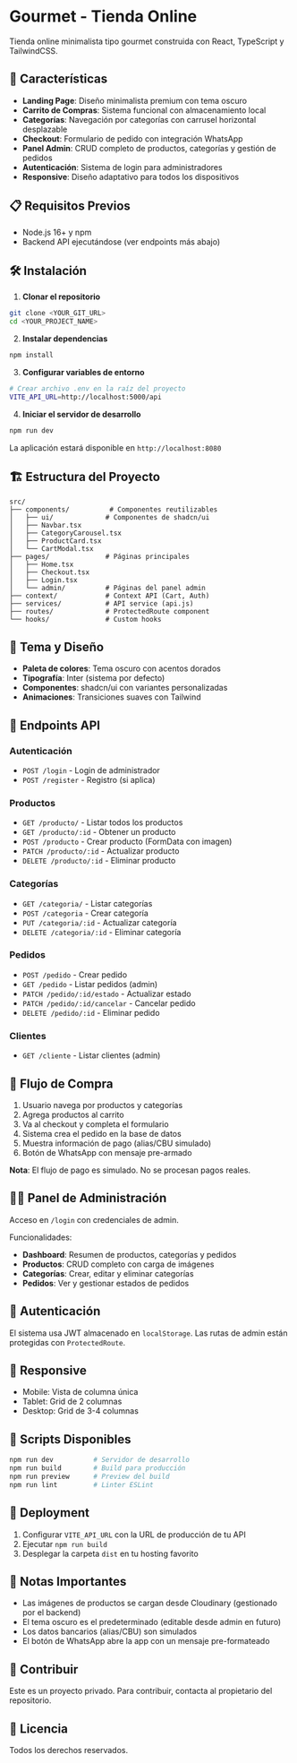 # Gourmet - Tienda Online

Tienda online minimalista tipo gourmet construida con React, TypeScript y TailwindCSS.

## 🚀 Características

- **Landing Page**: Diseño minimalista premium con tema oscuro
- **Carrito de Compras**: Sistema funcional con almacenamiento local
- **Categorías**: Navegación por categorías con carrusel horizontal desplazable
- **Checkout**: Formulario de pedido con integración WhatsApp
- **Panel Admin**: CRUD completo de productos, categorías y gestión de pedidos
- **Autenticación**: Sistema de login para administradores
- **Responsive**: Diseño adaptativo para todos los dispositivos

## 📋 Requisitos Previos

- Node.js 16+ y npm
- Backend API ejecutándose (ver endpoints más abajo)

## 🛠️ Instalación

1. **Clonar el repositorio**
```bash
git clone <YOUR_GIT_URL>
cd <YOUR_PROJECT_NAME>
```

2. **Instalar dependencias**
```bash
npm install
```

3. **Configurar variables de entorno**
```bash
# Crear archivo .env en la raíz del proyecto
VITE_API_URL=http://localhost:5000/api
```

4. **Iniciar el servidor de desarrollo**
```bash
npm run dev
```

La aplicación estará disponible en `http://localhost:8080`

## 🏗️ Estructura del Proyecto

```
src/
├── components/          # Componentes reutilizables
│   ├── ui/             # Componentes de shadcn/ui
│   ├── Navbar.tsx
│   ├── CategoryCarousel.tsx
│   ├── ProductCard.tsx
│   └── CartModal.tsx
├── pages/              # Páginas principales
│   ├── Home.tsx
│   ├── Checkout.tsx
│   ├── Login.tsx
│   └── admin/          # Páginas del panel admin
├── context/            # Context API (Cart, Auth)
├── services/           # API service (api.js)
├── routes/             # ProtectedRoute component
└── hooks/              # Custom hooks
```

## 🎨 Tema y Diseño

- **Paleta de colores**: Tema oscuro con acentos dorados
- **Tipografía**: Inter (sistema por defecto)
- **Componentes**: shadcn/ui con variantes personalizadas
- **Animaciones**: Transiciones suaves con Tailwind

## 🔌 Endpoints API

### Autenticación
- `POST /login` - Login de administrador
- `POST /register` - Registro (si aplica)

### Productos
- `GET /producto/` - Listar todos los productos
- `GET /producto/:id` - Obtener un producto
- `POST /producto` - Crear producto (FormData con imagen)
- `PATCH /producto/:id` - Actualizar producto
- `DELETE /producto/:id` - Eliminar producto

### Categorías
- `GET /categoria/` - Listar categorías
- `POST /categoria` - Crear categoría
- `PUT /categoria/:id` - Actualizar categoría
- `DELETE /categoria/:id` - Eliminar categoría

### Pedidos
- `POST /pedido` - Crear pedido
- `GET /pedido` - Listar pedidos (admin)
- `PATCH /pedido/:id/estado` - Actualizar estado
- `PATCH /pedido/:id/cancelar` - Cancelar pedido
- `DELETE /pedido/:id` - Eliminar pedido

### Clientes
- `GET /cliente` - Listar clientes (admin)

## 🛒 Flujo de Compra

1. Usuario navega por productos y categorías
2. Agrega productos al carrito
3. Va al checkout y completa el formulario
4. Sistema crea el pedido en la base de datos
5. Muestra información de pago (alias/CBU simulado)
6. Botón de WhatsApp con mensaje pre-armado

**Nota**: El flujo de pago es simulado. No se procesan pagos reales.

## 👨‍💼 Panel de Administración

Acceso en `/login` con credenciales de admin.

Funcionalidades:
- **Dashboard**: Resumen de productos, categorías y pedidos
- **Productos**: CRUD completo con carga de imágenes
- **Categorías**: Crear, editar y eliminar categorías
- **Pedidos**: Ver y gestionar estados de pedidos

## 🔐 Autenticación

El sistema usa JWT almacenado en `localStorage`. Las rutas de admin están protegidas con `ProtectedRoute`.

## 📱 Responsive

- Mobile: Vista de columna única
- Tablet: Grid de 2 columnas
- Desktop: Grid de 3-4 columnas

## 🧪 Scripts Disponibles

```bash
npm run dev          # Servidor de desarrollo
npm run build        # Build para producción
npm run preview      # Preview del build
npm run lint         # Linter ESLint
```

## 🚀 Deployment

1. Configurar `VITE_API_URL` con la URL de producción de tu API
2. Ejecutar `npm run build`
3. Desplegar la carpeta `dist` en tu hosting favorito

## 📝 Notas Importantes

- Las imágenes de productos se cargan desde Cloudinary (gestionado por el backend)
- El tema oscuro es el predeterminado (editable desde admin en futuro)
- Los datos bancarios (alias/CBU) son simulados
- El botón de WhatsApp abre la app con un mensaje pre-formateado

## 🤝 Contribuir

Este es un proyecto privado. Para contribuir, contacta al propietario del repositorio.

## 📄 Licencia

Todos los derechos reservados.

